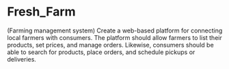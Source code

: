 # Fresh_Farm
 (Farming management system)  Create a web-based platform for connecting local farmers with consumers. The platform should allow farmers to list their products, set prices, and manage orders. Likewise, consumers should be able to search for products, place orders, and schedule pickups or deliveries. 
